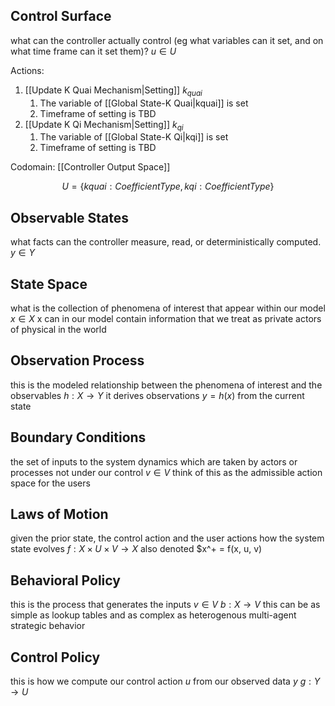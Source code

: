 
## Control Surface

what can the controller actually control (eg what variables can it set, and on what time frame can it set them)?
$u \in U$

Actions:
1. [[Update K Quai Mechanism|Setting]] $k_{quai}$ 
	1. The variable of [[Global State-K Quai|kquai]] is set
	2. Timeframe of setting is TBD
2. [[Update K Qi Mechanism|Setting]] $k_{qi}$ 
	1. The variable of [[Global State-K Qi|kqi]] is set
	2. Timeframe of setting is TBD

Codomain:
[[Controller Output Space]]

$$U = \{kquai: CoefficientType, kqi: CoefficientType\}$$

## Observable States

what facts can the controller measure, read, or deterministically computed.
$y \in Y$

## State Space

what is the collection of phenomena of interest that appear within our model
$x \in X$
x can in our model contain information that we treat as private actors of physical in the world

## Observation Process

this is the modeled relationship between the phenomena of interest and the observables
$h: X \rightarrow Y$
it derives observations $y = h(x)$ from the current state

## Boundary Conditions

the set of inputs to the system dynamics which are taken by actors or processes not under our control
$v\in V$
think of this as the admissible action space for the users

## Laws of Motion

given the prior state, the control action and the user actions how the system state evolves
$f: X \times U \times V \rightarrow X$
also denoted $x^+ = f(x, u, v)

## Behavioral Policy

this is the process that generates the inputs $v\in V$
$b: X \rightarrow V$
this can be as simple as lookup tables and as complex as heterogenous multi-agent strategic behavior


## Control Policy

this is how we compute our control action $u$ from our observed data $y$
$g: Y \rightarrow U$